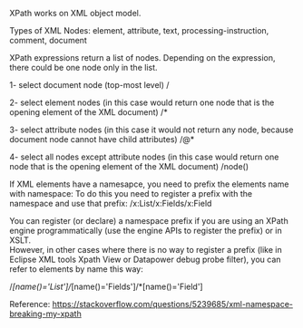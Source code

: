 XPath works on XML object model.

Types of XML Nodes:
element,
attribute, 
text,
processing-instruction, 
comment, 
document

XPath expressions return a list of nodes.  Depending on the expression, there could be one node only in the list.

1- select document node (top-most level)
/

2- select element nodes (in this case would return one node that is the opening element of the XML document)
/*

3- select attribute nodes (in this case it would not return any node, because document node cannot have child attributes)
/@*

4- select all nodes except attribute nodes (in this case would return one node that is the opening element of the XML document)
/node()



If XML elements have a namesapce, you need to prefix the elements name with namespace:
To do this you need to register a prefix with the namespace and use that prefix:
/x:List/x:Fields/x:Field

You can register (or declare) a namespace prefix if you are using an XPath engine programmatically (use the engine APIs to register the prefix) or in XSLT.  
However, in other cases where there is no way to register a prefix (like in Eclipse XML tools Xpath View or Datapower debug probe filter),
you can refer to elements by name this way:

/*[name()='List']/*[name()='Fields']/*[name()='Field']

Reference: https://stackoverflow.com/questions/5239685/xml-namespace-breaking-my-xpath
